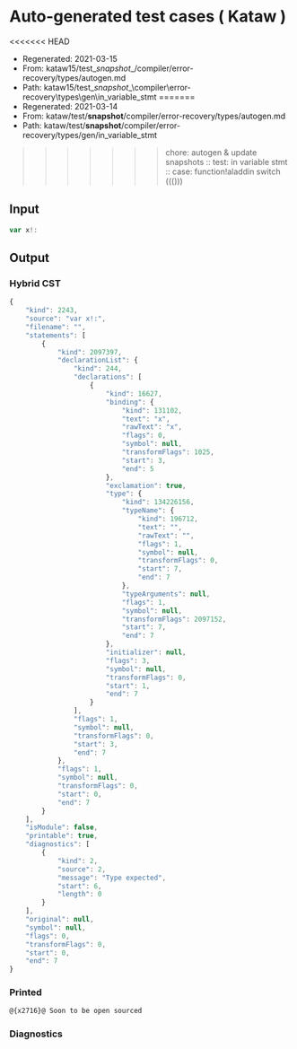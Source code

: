 # Auto-generated test cases ( Kataw )
<<<<<<< HEAD
- Regenerated: 2021-03-15
- From: kataw15/test\__snapshot__/compiler/error-recovery/types/autogen.md
- Path: kataw15/test\__snapshot__\compiler\error-recovery\types\gen\in_variable_stmt
=======
- Regenerated: 2021-03-14
- From: kataw/test/__snapshot__/compiler/error-recovery/types/autogen.md
- Path: kataw/test/__snapshot__/compiler/error-recovery/types/gen/in_variable_stmt
>>>>>>> chore: autogen & update snapshots
> :: test: in variable stmt
> :: case: function!aladdin switch ((()))
## Input

`````js
var x!:
`````

## Output

### Hybrid CST

```javascript
{
    "kind": 2243,
    "source": "var x!:",
    "filename": "",
    "statements": [
        {
            "kind": 2097397,
            "declarationList": {
                "kind": 244,
                "declarations": [
                    {
                        "kind": 16627,
                        "binding": {
                            "kind": 131102,
                            "text": "x",
                            "rawText": "x",
                            "flags": 0,
                            "symbol": null,
                            "transformFlags": 1025,
                            "start": 3,
                            "end": 5
                        },
                        "exclamation": true,
                        "type": {
                            "kind": 134226156,
                            "typeName": {
                                "kind": 196712,
                                "text": "",
                                "rawText": "",
                                "flags": 1,
                                "symbol": null,
                                "transformFlags": 0,
                                "start": 7,
                                "end": 7
                            },
                            "typeArguments": null,
                            "flags": 1,
                            "symbol": null,
                            "transformFlags": 2097152,
                            "start": 7,
                            "end": 7
                        },
                        "initializer": null,
                        "flags": 3,
                        "symbol": null,
                        "transformFlags": 0,
                        "start": 1,
                        "end": 7
                    }
                ],
                "flags": 1,
                "symbol": null,
                "transformFlags": 0,
                "start": 3,
                "end": 7
            },
            "flags": 1,
            "symbol": null,
            "transformFlags": 0,
            "start": 0,
            "end": 7
        }
    ],
    "isModule": false,
    "printable": true,
    "diagnostics": [
        {
            "kind": 2,
            "source": 2,
            "message": "Type expected",
            "start": 6,
            "length": 0
        }
    ],
    "original": null,
    "symbol": null,
    "flags": 0,
    "transformFlags": 0,
    "start": 0,
    "end": 7
}
```

### Printed

```javascript
@{x2716}@ Soon to be open sourced
```

### Diagnostics

```javascript

```

